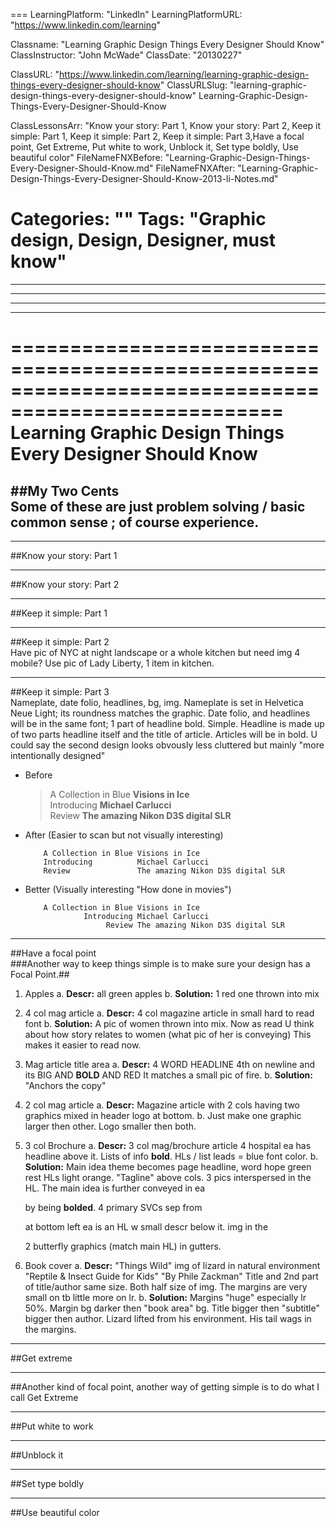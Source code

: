 ===
LearningPlatform: "LinkedIn"
LearningPlatformURL: "https://www.linkedin.com/learning"

Classname: "Learning Graphic Design Things Every Designer Should Know"
ClassInstructor: "John McWade"
ClassDate: "20130227"

ClassURL: "https://www.linkedin.com/learning/learning-graphic-design-things-every-designer-should-know"
ClassURLSlug: "learning-graphic-design-things-every-designer-should-know"
Learning-Graphic-Design-Things-Every-Designer-Should-Know

ClassLessonsArr: "Know your story: Part 1, Know your story: Part 2, Keep it simple: Part 1, Keep it simple: Part 2, Keep it simple: Part 3,Have a focal point, Get Extreme, Put white to work, Unblock it, Set type boldly, Use beautiful color"
FileNameFNXBefore: "Learning-Graphic-Design-Things-Every-Designer-Should-Know.md"
FileNameFNXAfter: "Learning-Graphic-Design-Things-Every-Designer-Should-Know-2013-li-Notes.md"

Categories: ""
Tags: "Graphic design, Design, Designer, must know"
===
-----------------------------------------------------------------------------------------------------
-----------------------------------------------------------------------------------------------------
-----------------------------------------------------------------------------------------------------
-----------------------------------------------------------------------------------------------------
=====================================================================================================
Learning Graphic Design Things Every Designer Should Know
=====================================================================================================
##My Two Cents  
Some of these are just problem solving / basic common sense ; of course experience.
-----------------------------------------------------------------------------------------------------

-----------------------------------------------------------------------------------------------------
##Know your story: Part 1  

-----------------------------------------------------------------------------------------------------
##Know your story: Part 2  

-----------------------------------------------------------------------------------------------------
##Keep it simple: Part 1  

-----------------------------------------------------------------------------------------------------
##Keep it simple: Part 2  
Have pic of NYC at night landscape or a whole kitchen but need img 4 mobile?
Use pic of Lady Liberty, 1 item in kitchen.

-----------------------------------------------------------------------------------------------------
##Keep it simple: Part 3  
Nameplate, date folio, headlines, bg, img.
Nameplate is set in Helvetica Neue Light; its roundness matches the graphic.
Date folio, and headlines will be in the same font; 1 part of headline bold. Simple.
Headline is made up of two parts headline itself and the title of article. Articles will be in bold.
U could say the second design looks obvously less cluttered but mainly "more intentionally designed"

- Before

  > A Collection in Blue **Visions in Ice**  
  > Introducing **Michael Carlucci**  
  > Review **The amazing Nikon D3S digital SLR**

- After (Easier to scan but not visually interesting)

  ```
      A Collection in Blue Visions in Ice
      Introducing          Michael Carlucci
      Review               The amazing Nikon D3S digital SLR
  ```

- Better (Visually interesting "How done in movies")
  ```
      A Collection in Blue Visions in Ice
               Introducing Michael Carlucci
                    Review The amazing Nikon D3S digital SLR
  ```

-----------------------------------------------------------------------------------------------------
##Have a focal point  
###Another way to keep things simple is to make sure your design has a Focal Point.##
1. Apples
   a. **Descr:** all green apples
   b. **Solution:** 1 red one thrown into mix

2. 4 col mag article
   a. **Descr:** 4 col magazine article in small hard to read font
   b. **Solution:** A pic of women thrown into mix.
   Now as read U think about how story relates to women (what pic of her is conveying)
   This makes it easier to read now.

3. Mag article title area
   a. **Descr:** 4 WORD HEADLINE 4th on newline and its BIG AND **BOLD** AND RED
   It matches a small pic of fire.
   b. **Solution:** "Anchors the copy"

4. 2 col mag article
   a. **Descr:** Magazine article with 2 cols having two graphics mixed in header logo at bottom.
   b. Just make one graphic larger then other. Logo smaller then both.

5. 3 col Brochure
   a. **Descr:** 3 col mag/brochure article 4 hospital ea has headline above it.
   Lists of info **bold**. HLs / list leads = blue font color.
   b. **Solution:** Main idea theme becomes page headline, word hope green rest HLs light orange.
   "Tagline" above cols.
   3 pics interspersed in the HL. The main idea is further conveyed in ea <p> by being **bolded**.
   4 primary SVCs sep from <p> at bottom left ea is an HL w small descr below it.
   img in the <p> 2 butterfly graphics (match main HL) in gutters.

6. Book cover
   a. **Descr:** "Things Wild" img of lizard in natural environment "Reptile & Insect Guide for Kids" "By Phile Zackman"
   Title and 2nd part of title/author same size. Both half size of img.
   The margins are very small on tb little more on lr.
   b. **Solution:** Margins "huge" especially lr 50%. Margin bg darker then "book area" bg.
   Title bigger then "subtitle" bigger then author.
   Lizard lifted from his environment. His tail wags in the margins.

-----------------------------------------------------------------------------------------------------
##Get extreme  

---------------------------------------------------------------------------------------------
##Another kind of focal point, another way of getting simple is to do what I call Get Extreme

-----------------------------------------------------------------------------------------------------
##Put white to work  

-----------------------------------------------------------------------------------------------------
##Unblock it  

-----------------------------------------------------------------------------------------------------
##Set type boldly  

-----------------------------------------------------------------------------------------------------
##Use beautiful color  

